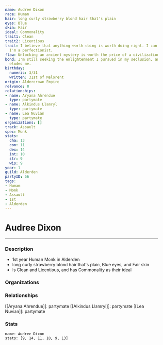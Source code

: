 ```yaml
---
name: Audree Dixon
race: Human
hair: long curly strawberry blond hair that's plain
eyes: Blue
skin: Fair
ideal: Commonality
trait1: Clean
trait2: Licentious
trait: I believe that anything worth doing is worth doing right. I can't help it-
  I'm a perfectionist.
flaw: Unlocking an ancient mystery is worth the price of a civilization.
bond: I'm still seeking the enlightenment I pursued in my seclusion, and it still
  eludes me.
birthday:
  numeric: 3/31
  written: 31st of Melorent
origin: Aldercrown Empire
relvance: 0
relationships:
- name: Aryana Ahrendue
  type: partymate
- name: Alkindus Llamryl
  type: partymate
- name: Lea Nuvian
  type: partymate
organizations: []
track: Assault
spec: Monk
stats:
  cha: 13
  con: 11
  dex: 14
  int: 10
  str: 9
  wis: 9
year: 1
guild: Alderden
partyID: 56
tags:
- Human
- Monk
- Assault
- 1st
- Alderden
---
```

# Audree Dixon
---
### Description
- 1st year Human Monk in Alderden
- long curly strawberry blond hair that's plain, Blue eyes, and Fair skin
- Is Clean and Licentious, and has Commonality as their ideal

### Organizations
### Relationships
[[Aryana Ahrendue]]: partymate
[[Alkindus Llamryl]]: partymate
[[Lea Nuvian]]: partymate
### Stats
```statblock
name: Audree Dixon
stats: [9, 14, 11, 10, 9, 13]
```